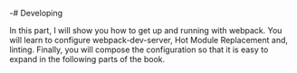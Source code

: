 -# Developing

In this part, I will show you how to get up and running with webpack. You will learn to configure webpack-dev-server, Hot Module Replacement and, linting. Finally, you will compose the configuration so that it is easy to expand in the following parts of the book.

